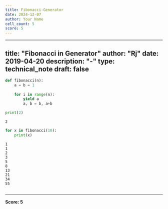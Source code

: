 ```yaml
---
title: Fibonacci-Generator
date: 2024-12-07
author: Your Name
cell_count: 5
score: 5
---
```


---
title: "Fibonacci in Generator"
author: "Rj"
date: 2019-04-20
description: "-"
type: technical_note
draft: false
---

```python
def fibonacci(n):
    a = b = 1
    
    for i in range(n):
        yield a
        a, b = b, a+b
```


```python
print(2)
```

    2



```python
for x in fibonacci(10):
    print(x)
```

    1
    1
    2
    3
    5
    8
    13
    21
    34
    55



```python

```


---
**Score: 5**